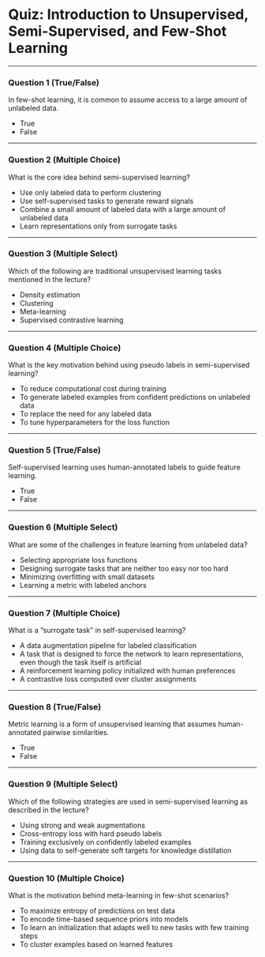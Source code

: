 # Quiz: Introduction to Unsupervised, Semi-Supervised, and Few-Shot Learning

---

### Question 1 (True/False)  
In few-shot learning, it is common to assume access to a large amount of unlabeled data.

- True  
- False  

---

### Question 2 (Multiple Choice)  
What is the core idea behind semi-supervised learning?

- Use only labeled data to perform clustering  
- Use self-supervised tasks to generate reward signals  
- Combine a small amount of labeled data with a large amount of unlabeled data  
- Learn representations only from surrogate tasks  

---

### Question 3 (Multiple Select)  
Which of the following are traditional unsupervised learning tasks mentioned in the lecture?

- Density estimation  
- Clustering  
- Meta-learning  
- Supervised contrastive learning  

---

### Question 4 (Multiple Choice)  
What is the key motivation behind using pseudo labels in semi-supervised learning?

- To reduce computational cost during training  
- To generate labeled examples from confident predictions on unlabeled data  
- To replace the need for any labeled data  
- To tune hyperparameters for the loss function  

---

### Question 5 (True/False)  
Self-supervised learning uses human-annotated labels to guide feature learning.

- True  
- False  

---

### Question 6 (Multiple Select)  
What are some of the challenges in feature learning from unlabeled data?

- Selecting appropriate loss functions  
- Designing surrogate tasks that are neither too easy nor too hard  
- Minimizing overfitting with small datasets  
- Learning a metric with labeled anchors  

---

### Question 7 (Multiple Choice)  
What is a “surrogate task” in self-supervised learning?

- A data augmentation pipeline for labeled classification  
- A task that is designed to force the network to learn representations, even though the task itself is artificial  
- A reinforcement learning policy initialized with human preferences  
- A contrastive loss computed over cluster assignments  

---

### Question 8 (True/False)  
Metric learning is a form of unsupervised learning that assumes human-annotated pairwise similarities.

- True  
- False  

---

### Question 9 (Multiple Select)  
Which of the following strategies are used in semi-supervised learning as described in the lecture?

- Using strong and weak augmentations  
- Cross-entropy loss with hard pseudo labels  
- Training exclusively on confidently labeled examples  
- Using data to self-generate soft targets for knowledge distillation  

---

### Question 10 (Multiple Choice)  
What is the motivation behind meta-learning in few-shot scenarios?

- To maximize entropy of predictions on test data  
- To encode time-based sequence priors into models  
- To learn an initialization that adapts well to new tasks with few training steps  
- To cluster examples based on learned features  
